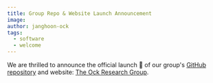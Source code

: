 ```yaml
---
title: Group Repo & Website Launch Announcement
image: 
author: janghoon-ock
tags:
  - software
  - welcome
---
```


<!-- excerpt start -->
We are thrilled to announce the official launch 🚀 of our group's [GitHub repository](https://github.com/ock-group) and website: [The Ock Research Group](https://ock-group.github.io/).
<!-- excerpt end -->

